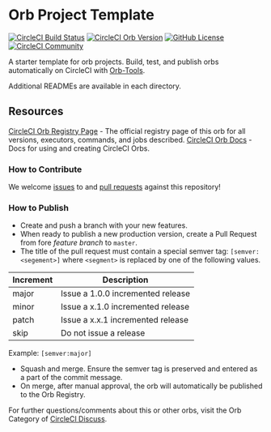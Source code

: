 # Orb Project Template

[![CircleCI Build Status](https://circleci.com/gh/CircleCI-Public/aws-elastic-beanstalk-orb.svg?style=shield "CircleCI Build Status")](https://circleci.com/gh/CircleCI-Public/aws-elastic-beanstalk-orb) [![CircleCI Orb Version](https://img.shields.io/badge/endpoint.svg?url=https://badges.circleci.io/orb/circleci/aws-elastic-beanstalk)](https://circleci.com/orbs/registry/orb/circleci/aws-elastic-beanstalk) [![GitHub License](https://img.shields.io/badge/license-MIT-lightgrey.svg)](https://raw.githubusercontent.com/CircleCI-Public/aws-elastic-beanstalk-orb/master/LICENSE) [![CircleCI Community](https://img.shields.io/badge/community-CircleCI%20Discuss-343434.svg)](https://discuss.circleci.com/c/ecosystem/orbs)



A starter template for orb projects. Build, test, and publish orbs automatically on CircleCI with [Orb-Tools](https://circleci.com/orbs/registry/orb/circleci/orb-tools).

Additional READMEs are available in each directory.



## Resources

[CircleCI Orb Registry Page](https://circleci.com/orbs/registry/orb/circleci/aws-elastic-beanstalk-orb) - The official registry page of this orb for all versions, executors, commands, and jobs described.
[CircleCI Orb Docs](https://circleci.com/docs/2.0/orb-intro/#section=configuration) - Docs for using and creating CircleCI Orbs.

### How to Contribute

We welcome [issues](https://github.com/CircleCI-Public/aws-elastic-beanstalk-orb/issues) to and [pull requests](https://github.com/CircleCI-Public/aws-elastic-beanstalk-orb/pulls) against this repository!

### How to Publish
* Create and push a branch with your new features.
* When ready to publish a new production version, create a Pull Request from fore _feature branch_ to `master`.
* The title of the pull request must contain a special semver tag: `[semver:<segement>]` where `<segment>` is replaced by one of the following values.

| Increment | Description|
| ----------| -----------|
| major     | Issue a 1.0.0 incremented release|
| minor     | Issue a x.1.0 incremented release|
| patch     | Issue a x.x.1 incremented release|
| skip      | Do not issue a release|

Example: `[semver:major]`

* Squash and merge. Ensure the semver tag is preserved and entered as a part of the commit message.
* On merge, after manual approval, the orb will automatically be published to the Orb Registry.


For further questions/comments about this or other orbs, visit the Orb Category of [CircleCI Discuss](https://discuss.circleci.com/c/orbs).

